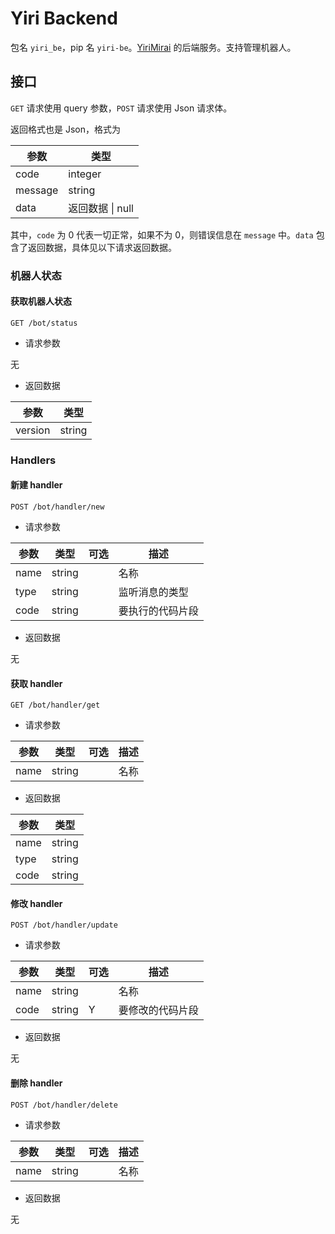 # Yiri Backend

包名 `yiri_be`，pip 名 `yiri-be`。[YiriMirai][yiri] 的后端服务。支持管理机器人。

## 接口

`GET` 请求使用 query 参数，`POST` 请求使用 Json 请求体。

返回格式也是 Json，格式为

| 参数    | 类型             |
| ------- | ---------------- |
| code    | integer          |
| message | string           |
| data    | 返回数据 \| null |

其中，`code` 为 0 代表一切正常，如果不为 0，则错误信息在 `message` 中。`data` 包含了返回数据，具体见以下请求返回数据。

### 机器人状态

#### 获取机器人状态

`GET /bot/status`

- 请求参数

无

- 返回数据

| 参数    | 类型   |
| ------- | ------ |
| version | string |

### Handlers

#### 新建 handler

`POST /bot/handler/new`

- 请求参数

| 参数 | 类型   | 可选 | 描述             |
| ---- | ------ | ---- | ---------------- |
| name | string |      | 名称             |
| type | string |      | 监听消息的类型   |
| code | string |      | 要执行的代码片段 |

- 返回数据

无

#### 获取 handler

`GET /bot/handler/get`

- 请求参数

| 参数 | 类型   | 可选 | 描述 |
| ---- | ------ | ---- | ---- |
| name | string |      | 名称 |

- 返回数据

| 参数 | 类型   |
| ---- | ------ |
| name | string |
| type | string |
| code | string |

#### 修改 handler

`POST /bot/handler/update`

- 请求参数

| 参数 | 类型   | 可选 | 描述             |
| ---- | ------ | ---- | ---------------- |
| name | string |      | 名称             |
| code | string | Y    | 要修改的代码片段 |

- 返回数据

无

#### 删除 handler

`POST /bot/handler/delete`

- 请求参数

| 参数 | 类型   | 可选 | 描述 |
| ---- | ------ | ---- | ---- |
| name | string |      | 名称 |

- 返回数据

无


[yiri]: https://github.com/YiriMiraiProject/YiriMirai
